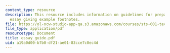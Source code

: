 ```yaml
---
content_type: resource
description: This resource includes information on guidelines for preparing a scholarly
  essay giving example footnotes.
file: https://ol-ocw-studio-app-qa.s3.amazonaws.com/courses/sts-001-technology-in-american-history-spring-2006/a19a0d00b7b0df21ae0183cce7c0ec4d_essay_guide.pdf
file_type: application/pdf
resourcetype: Document
title: essay_guide.pdf
uid: a19a0d00-b7b0-df21-ae01-83cce7c0ec4d
---
```

